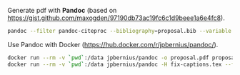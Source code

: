 
Generate pdf with **Pandoc** (based on https://gist.github.com/maxogden/97190db73ac19fc6c1d9beee1a6e4fc8).

```bash
pandoc --filter pandoc-citeproc --bibliography=proposal.bib --variable classoption=onecolumn --variable papersize=a4paper -s proposal.md -o proposal.pdf
```

Use Pandoc with Docker (https://hub.docker.com/r/jpbernius/pandoc/).

```bash
docker run --rm -v `pwd`:/data jpbernius/pandoc -o proposal.pdf proposal.md
docker run --rm -v `pwd`:/data jpbernius/pandoc -H fix-captions.tex --filter pandoc-citeproc --bibliography=proposal.bib --variable classoption=onecolumn --variable papersize=a4paper -s proposal.md -o proposal.pdf
```
